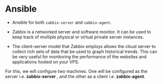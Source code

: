 # Ansible

* Ansible for both `zabbix-server` and `zabbix-agent`.

* Zabbix is a networked server and software monitor. It can be used to keep track of multiple physical or virtual private server instances.

* The client-server model that Zabbix employs allows the cloud server to collect rich sets of data that be used to graph historical trends. This can be very useful for monitoring the performance of the websites and applications hosted on your VPS.

For this, we will configure two machines. One will be configured as the server i.e. **zabbix-server** , and the other as a client i.e. **zabbix-agent**.
